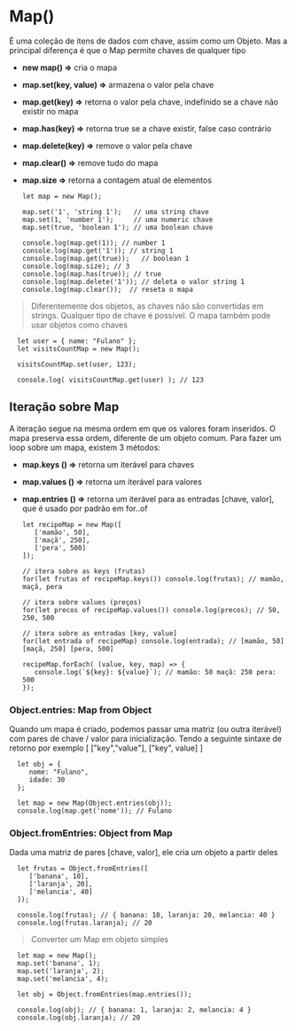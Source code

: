 # Map()
É uma coleção de itens de dados com chave, assim como um Objeto. Mas a principal diferença é que o Map permite chaves de qualquer tipo

   - **new map() =>** cria o mapa
   - **map.set(key, value) =>** armazena o valor pela chave
   - **map.get(key) =>** retorna o valor pela chave, indefinido se a chave não existir no mapa
   - **map.has(key) =>** retorna true se a chave existir, false caso contrário
   - **map.delete(key) =>** remove o valor pela chave
   - **map.clear() =>** remove tudo do mapa
   - **map.size =>** retorna a contagem atual de elementos

         let map = new Map();

         map.set('1', 'string 1');   // uma string chave
         map.set(1, 'number 1');     // uma numeric chave
         map.set(true, 'boolean 1'); // uma boolean chave

         console.log(map.get(1)); // number 1
         console.log(map.get('1')); // string 1
         console.log(map.get(true));   // boolean 1
         console.log(map.size); // 3
         console.log(map.has(true)); // true
         console.log(map.delete('1')); // deleta o valor string 1
         console.log(map.clear());  // reseta o mapa

   > Diferentemente dos objetos, as chaves não são convertidas em strings. Qualquer tipo de chave é possível. O mapa também pode usar objetos como chaves


      let user = { name: "Fulano" };
      let visitsCountMap = new Map();

      visitsCountMap.set(user, 123);

      console.log( visitsCountMap.get(user) ); // 123

   ## Iteração sobre Map
   A iteração segue na mesma ordem em que os valores foram inseridos. O mapa preserva essa ordem, diferente de um objeto comum. Para fazer um loop sobre um mapa, existem 3 métodos:

   - **map.keys () =>** retorna um iterável para chaves
   - **map.values () =>** retorna um iterável para valores
   - **map.entries () =>** retorna um iterável para as entradas [chave, valor], que é usado por padrão em for..of

         let recipeMap = new Map([
            ['mamão', 50],
            ['maçã', 250],
            ['pera', 500]
         ]);

         // itera sobre as keys (frutas)
         for(let frutas of recipeMap.keys()) console.log(frutas); // mamão, maçã, pera

         // itera sobre values (preços)
         for(let precos of recipeMap.values()) console.log(precos); // 50, 250, 500

         // itera sobre as entradas [key, value]
         for(let entrada of recipeMap) console.log(entrada); // [mamão, 50] [maçã, 250] [pera, 500]

         recipeMap.forEach( (value, key, map) => {
            console.log(`${key}: ${value}`); // mamão: 50 maçã: 250 pera: 500
         });

   ### Object.entries: Map from Object
   Quando um mapa é criado, podemos passar uma matriz (ou outra iterável) com pares de chave / valor 
   para inicialização. Tendo a seguinte sintaxe de retorno por exemplo [ ["key","value"], ["key", value] ]

      let obj = {
         nome: "Fulano",
         idade: 30
      };

      let map = new Map(Object.entries(obj));
      console.log(map.get('nome')); // Fulano

   ### Object.fromEntries: Object from Map
   Dada uma matriz de pares [chave, valor], ele cria um objeto a partir deles

      let frutas = Object.fromEntries([
         ['banana', 10],
         ['laranja', 20],
         ['melancia', 40]
      ]);

      console.log(frutas); // { banana: 10, laranja: 20, melancia: 40 }
      console.log(frutas.laranja); // 20

   > Converter um Map em objeto simples

      let map = new Map();
      map.set('banana', 1);
      map.set('laranja', 2);
      map.set('melancia', 4);

      let obj = Object.fromEntries(map.entries());

      console.log(obj); // { banana: 1, laranja: 2, melancia: 4 }
      console.log(obj.laranja); // 20
